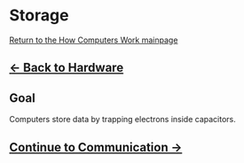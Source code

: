 # Storage

[Return to the How Computers Work mainpage](https://luger-lab.github.io/coding-tutorials/basic_computing_computers/)

## [&larr; Back to Hardware](https://luger-lab.github.io/coding-tutorials/basic_computing_computers/hardware/)

## Goal
Computers store data by trapping electrons inside capacitors.

## [Continue to Communication &rarr;](https://luger-lab.github.io/coding-tutorials/basic_computing_computers/communication/)
